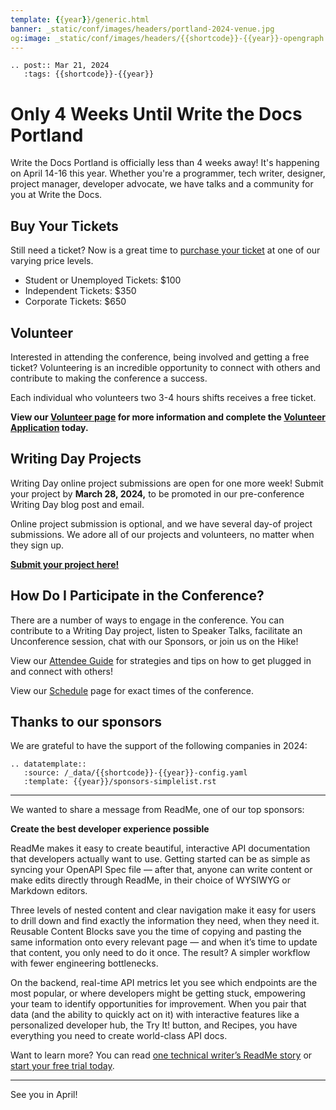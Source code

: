 ```yaml
---
template: {{year}}/generic.html
banner: _static/conf/images/headers/portland-2024-venue.jpg
og:image: _static/conf/images/headers/{{shortcode}}-{{year}}-opengraph.jpg
---
```


```{eval-rst}
.. post:: Mar 21, 2024
   :tags: {{shortcode}}-{{year}}
```

# Only 4 Weeks Until Write the Docs Portland

Write the Docs Portland is officially less than 4 weeks away! It's happening on April 14-16 this year.  Whether you're a programmer, tech writer, designer, project manager, developer advocate, we have talks and a community for you at Write the Docs.

## Buy Your Tickets

Still need a ticket? Now is a great time to [purchase your ticket](https://www.writethedocs.org/conf/portland/2024/tickets/) at one of our varying price levels.

- Student or Unemployed Tickets: $100
- Independent Tickets: $350
- Corporate Tickets: $650

## Volunteer

Interested in attending the conference, being involved and getting a free ticket? Volunteering is an incredible opportunity to connect with others and contribute to making the conference a success.

Each individual who volunteers two 3-4 hours shifts receives a free ticket.

**View our [Volunteer page](https://www.writethedocs.org/conf/portland/2024/volunteer/) for more information and complete the [Volunteer Application](https://docs.google.com/forms/d/e/1FAIpQLSfvU7kB_miEAPmHKiIynJ1fh7zsUEpgM2Xsya6Bm20olo3mYw/viewform) today.** 

## Writing Day Projects

Writing Day online project submissions are open for one more week! Submit your project by **March 28, 2024,** to be promoted in our pre-conference Writing Day blog post and email.

Online project submission is optional, and we have several day-of project submissions. We adore all of our projects and volunteers, no matter when they sign up.

**[Submit your project here!](https://www.writethedocs.org/conf/portland/2024/writing-day/#call-for-project-submissions)**

## How Do I Participate in the Conference? 

There are a number of ways to engage in the conference. You can contribute to a Writing Day project, listen to Speaker Talks, facilitate an Unconference session, chat with our Sponsors, or join us on the Hike! 

View our [Attendee Guide](https://www.writethedocs.org/conf/portland/2024/attendee-guide/) for strategies and tips on how to get plugged in and connect with others!

View our [Schedule](https://www.writethedocs.org/conf/portland/2024/schedule/) page for exact times of the conference.


## Thanks to our sponsors

We are grateful to have the support of the following companies in 2024:

```{eval-rst}
.. datatemplate::
   :source: /_data/{{shortcode}}-{{year}}-config.yaml
   :template: {{year}}/sponsors-simplelist.rst
```

---

We wanted to share a message from ReadMe, one of our top sponsors:

**Create the best developer experience possible**

ReadMe makes it easy to create beautiful, interactive API documentation that developers actually want to use. Getting started can be as simple as syncing your OpenAPI Spec file — after that, anyone can write content or make edits directly through ReadMe, in their choice of WYSIWYG or Markdown editors. 

Three levels of nested content and clear navigation make it easy for users to drill down and find exactly the information they need, when they need it. Reusable Content Blocks save you the time of copying and pasting the same information onto every relevant page — and when it’s time to update that content, you only need to do it once. The result? A simpler workflow with fewer engineering bottlenecks. 

On the backend, real-time API metrics let you see which endpoints are the most popular, or where developers might be getting stuck, empowering your team to identify opportunities for improvement. When you pair that data (and the ability to quickly act on it) with interactive features like a personalized developer hub, the Try It! button, and Recipes, you have everything you need to create world-class API docs. 

Want to learn more? You can read [one technical writer’s ReadMe story](https://hubs.la/Q02pbD-S0) or [start your free trial today](https://hubs.la/Q02pbF6M0). 

---

See you in April!